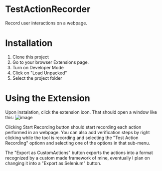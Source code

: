 # TestActionRecorder
Record user interactions on a webpage.

# Installation

1. Clone this project
2. Go to your browser Extensions page.
3. Turn on Developer Mode
4. Click on "Load Unpacked"
5. Select the project folder

# Using the Extension
Upon instalation, click the extension icon. That should open a window like this:
![image](https://github.com/user-attachments/assets/7ff1d3c2-c160-49c2-876e-76a6584dc920)

Clicking Start Recording button should start recording each action performed in an webpage.
You can also add verification steps by right clicking while the tool is recording and selecting the "Test Action Recording" optionn and selecting one of the options in that sub-menu.

The "Export as CustomActions" button exports the actions into a format recognized by a custom made framework of mine, eventually I plan on changing it into a "Export as Selenium" button.
